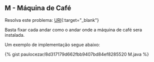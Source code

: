 
## M - Máquina de Café

Resolva este problema:
[URI][uri-2670]{:target="_blank"}

Basta fixar cada andar como o andar onde a máquina de café sera instalada. 

Um exemplo de implementação segue abaixo:

{% gist paulocezar/8d317179d662fbb9407bd84ef8285520 M.java %}

[uri-2670]:     https://www.urionlinejudge.com.br/judge/pt/problems/view/2670
